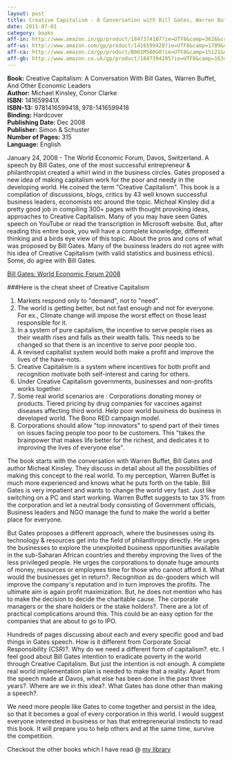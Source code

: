 ```yaml
---
layout: post
title: Creative Capitalism - A Conversation with Bill Gates, Warren Buffet, and Other Economic Leaders
date: 2011-07-01
category: books
aff-in: http://www.amazon.in/gp/product/1847374107?ie=UTF8&camp=3626&creativeASIN=1847374107&linkCode=xm2&tag=smileprem-in-21
aff-us: http://www.amazon.com/gp/product/1416599428?ie=UTF8&camp=1789&creativeASIN=1416599428&linkCode=xm2&tag=smileprem-us-20
aff-ca: http://www.amazon.ca/gp/product/B001M5B0G0?ie=UTF8&camp=15121&creativeASIN=B001M5B0G0&linkCode=xm2&tag=smileprem-ca-20
aff-gb: http://www.amazon.co.uk/gp/product/1847394205?ie=UTF8&camp=1634&creativeASIN=1847394205&linkCode=xm2&tag=smileprem-gb-21
---
```


**Book:** Creative Capitalism: A Conversation With Bill Gates, Warren Buffet, And Other Economic Leaders  
**Author:** Michael Kinsley, Conor Clarke  
**ISBN:** 141659941X  
**ISBN-13:** 9781416599418, 978-1416599418  
**Binding:** Hardcover  
**Publishing Date:** Dec 2008  
**Publisher:** Simon & Schuster  
**Number of Pages:** 315  
**Language:** English  
  
January 24, 2008 - The World Economic Forum, Davos, Switzerland. A speech by Bill Gates, one of the most successful entrepreneur & philanthropist created a whirl wind in the business circles. Gates proposed a new idea of making capitalism work for the poor and needy in the developing world. He coined the term "Creative Capitalism". This book is a compilation of discussions, blogs, critics by 43 well known successful business leaders, economists etc around the topic. Micheal Kinsley did a pretty good job in compiling 300+ pages with thought provoking ideas, approaches to Creative Capitalism. Many of you may have seen Gates speech on YouTube or read the transcription in Microsoft website. But, after reading this entire book, you will have a complete knowledge, different thinking and a birds eye view of this topic. About the pros and cons of what was proposed by Bill Gates. Many of the business leaders do not agree with his idea of Creative Capitalism (with valid statistics and business ethics). Some, do agree with Bill Gates.  
  
[Bill Gates: World Economic Forum 2008](http://news.microsoft.com/2008/01/24/bill-gates-world-economic-forum-2008/)  
  
###Here is the cheat sheet of Creative Capitalism 

1. Markets respond only to "demand", not to "need".  
2. The world is getting better, but not fast enough and not for everyone. For ex., Climate change will impose the worst effect on those least responsible for it.  
3. In a system of pure capitalism, the incentive to serve people rises as their wealth rises and falls as their wealth falls. This needs to be changed so that there is an incentive to serve poor people too.  
4. A revised capitalist system would both make a profit and improve the lives of the have-nots.  
5. Creative Capitalism is a system where incentives for both profit and recognition motivate both self-interest and caring for others.  
6. Under Creative Capitalism governments, businesses and non-profits works together.  
7. Some real world scenarios are : Corporations donating money or products. Tiered pricing by drug companies for vaccines against diseases affecting third world. Help poor world business do business in developed world. The Bono RED campaign model.  
8. Corporations should allow "top innovators" to spend part of their times on issues facing people too poor to be customers. This "takes the brainpower that makes life better for the richest, and dedicates it to improving the lives of everyone else".  
  
The book starts with the conversation with Warren Buffet, Bill Gates and author Micheal Kinsley. They discuss in detail about all the possibilities of making this concept to the real world. To my perception, Warren Buffet is much more experienced and knows what he puts forth on the table. Bill Gates is very impatient and wants to change the world very fast. Just like switching on a PC and start working. Warren Buffet suggests to tax 3% from the corporation and let a neutral body consisting of Government officials, Business leaders and NGO manage the fund to make the world a better place for everyone.  
  
But Gates proposes a different approach, where the businesses using its technology & resources get into the field of philanthropy directly. He urges the businesses to explore the unexploited business opportunities available in the sub-Saharan African countries and thereby improving the lives of the less privileged people. He urges the corporations to donate huge amounts of money, resources or employees time for those who cannot afford it. What would the businesses get in return?. Recognition as do-gooders which will improve the company's reputation and in turn improves the profits. The ultimate aim is again profit maximization. But, he does not mention who has to make the decision to decide the charitable cause. The corporate managers or the share holders or the stake holders?. There are a lot of practical complications around this. This could be an easy option for the companies that are about to go to IPO.  
  
Hundreds of pages discussing about each and every specific good and bad things in Gates speech. How is it different from Corporate Social Responsibility (CSR)?. Why do we need a different form of capitalism?. etc. I feel good about Bill Gates intention to eradicate poverty in the world through Creative Capitalism. But just the intention is not enough. A complete real world implementation plan is needed to make that a reality. Apart from the speech made at Davos, what else has been done in the past three years?. Where are we in this idea?. What Gates has done other than making a speech?.  
  
We need more people like Gates to come together and persist in the idea, so that it becomes a goal of every corporation in this world. I would suggest everyone interested in business or has that entrepreneurial instincts to read this book. It will prepare you to help others and at the same time, survive the competition.  

Checkout the other books which I have read @ [my library]({{site.url}}/category/books/)  
